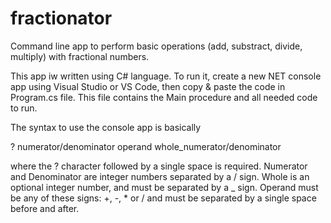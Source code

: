 # fractionator

Command line app to perform basic operations (add, substract, divide, multiply) with fractional numbers.

This app iw written using C# language. To run it, create a new NET console app using Visual Studio or VS Code, then copy & paste the code in Program.cs file. This file contains the Main procedure and all needed code to run.

The syntax to use the console app is basically

? numerator/denominator operand whole_numerator/denominator

where the ? character followed by a single space is required. Numerator and Denominator are integer numbers separated by a / sign. Whole is an optional integer number, and must be separated by a _ sign. Operand must be any of these signs: +, -, * or / and must be separated by a single space before and after.

